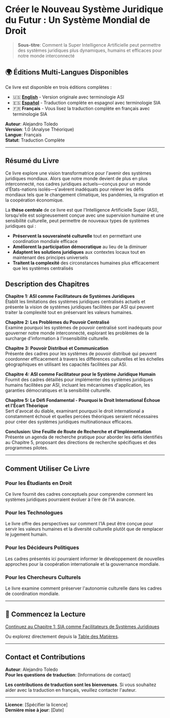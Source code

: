 # Créer le Nouveau Système Juridique du Futur : Un Système Mondial de Droit

> **Sous-titre**: Comment la Super Intelligence Artificielle peut permettre des systèmes juridiques plus dynamiques, humains et efficaces pour notre monde interconnecté

## 🌍 Éditions Multi-Langues Disponibles

Ce livre est disponible en trois éditions complètes :

- 🇺🇸 **[English](https://eladem.gitbook.io/legal-utopy/)** - Version originale avec terminologie ASI
- 🇪🇸 **[Español](https://eladem.gitbook.io/utopia-juridica/)** - Traduction complète en espagnol avec terminologie SIA  
- 🇫🇷 **Français** - Vous lisez la traduction complète en français avec terminologie SIA

**Auteur**: Alejandro Toledo  
**Version**: 1.0 (Analyse Théorique)  
**Langue**: Français  
**Statut**: Traduction Complète

---

## Résumé du Livre

Ce livre explore une vision transformatrice pour l'avenir des systèmes juridiques mondiaux. Alors que notre monde devient de plus en plus interconnecté, nos cadres juridiques actuels—conçus pour un monde d'États-nations isolés—s'avèrent inadéquats pour relever les défis mondiaux tels que le changement climatique, les pandémies, la migration et la coopération économique.

La **thèse centrale** de ce livre est que l'Intelligence Artificielle Super (ASI), lorsqu'elle est soigneusement conçue avec une supervision humaine et une sensibilité culturelle, peut permettre de nouveaux types de systèmes juridiques qui :

- **Préservent la souveraineté culturelle** tout en permettant une coordination mondiale efficace
- **Améliorent la participation démocratique** au lieu de la diminuer
- **Adaptent les solutions juridiques** aux contextes locaux tout en maintenant des principes universels
- **Traitent la complexité** des circonstances humaines plus efficacement que les systèmes centralisés

## Description des Chapitres

**Chapitre 1: ASI comme Facilitateurs de Systèmes Juridiques**  
Établit les limitations des systèmes juridiques centralisés actuels et présente la vision de systèmes juridiques facilitées par ASI qui peuvent traiter la complexité tout en préservant les valeurs humaines.

**Chapitre 2: Les Problèmes du Pouvoir Centralisé**  
Examine pourquoi les systèmes de pouvoir centralisé sont inadéquats pour gouverner notre monde interconnecté, explorant les problèmes de la surcharge d'information à l'insensibilité culturelle.

**Chapitre 3: Pouvoir Distribué et Communication**  
Présente des cadres pour les systèmes de pouvoir distribué qui peuvent coordonner efficacement à travers les différences culturelles et les échelles géographiques en utilisant les capacités facilitées par ASI.

**Chapitre 4: ASI comme Facilitateur pour le Système Juridique Humain**  
Fournit des cadres détaillés pour implémenter des systèmes juridiques humains facilitées par ASI, incluant les mécanismes d'application, les garanties démocratiques et la sensibilité culturelle.

**Chapitre 5: Le Défi Fondamental - Pourquoi le Droit International Échoue et l'Écart Théorique**  
Sert d'avocat du diable, examinant pourquoi le droit international a constamment échoué et quelles percées théoriques seraient nécessaires pour créer des systèmes juridiques multinationaux efficaces.

**Conclusion: Une Feuille de Route de Recherche et d'Implémentation**  
Présente un agenda de recherche pratique pour aborder les défis identifiés au Chapitre 5, proposant des directions de recherche spécifiques et des programmes pilotes.

---

## Comment Utiliser Ce Livre

### Pour les Étudiants en Droit
Ce livre fournit des cadres conceptuels pour comprendre comment les systèmes juridiques pourraient évoluer à l'ère de l'IA avancée.

### Pour les Technologues
Le livre offre des perspectives sur comment l'IA peut être conçue pour servir les valeurs humaines et la diversité culturelle plutôt que de remplacer le jugement humain.

### Pour les Décideurs Politiques
Les cadres présentés ici pourraient informer le développement de nouvelles approches pour la coopération internationale et la gouvernance mondiale.

### Pour les Chercheurs Culturels
Le livre examine comment préserver l'autonomie culturelle dans les cadres de coordination mondiale.

---

## 📖 Commencez la Lecture

[Continuez au Chapitre 1: SIA comme Facilitateurs de Systèmes Juridiques](chapter-01.md)

Ou explorez directement depuis la [Table des Matières](SUMMARY.md).

---

## Contact et Contributions

**Auteur**: Alejandro Toledo  
**Pour les questions de traduction**: [Informations de contact]

**Les contributions de traduction sont les bienvenues**. Si vous souhaitez aider avec la traduction en français, veuillez contacter l'auteur.

---

**Licence**: [Spécifier la licence]  
**Dernière mise à jour**: [Date] 